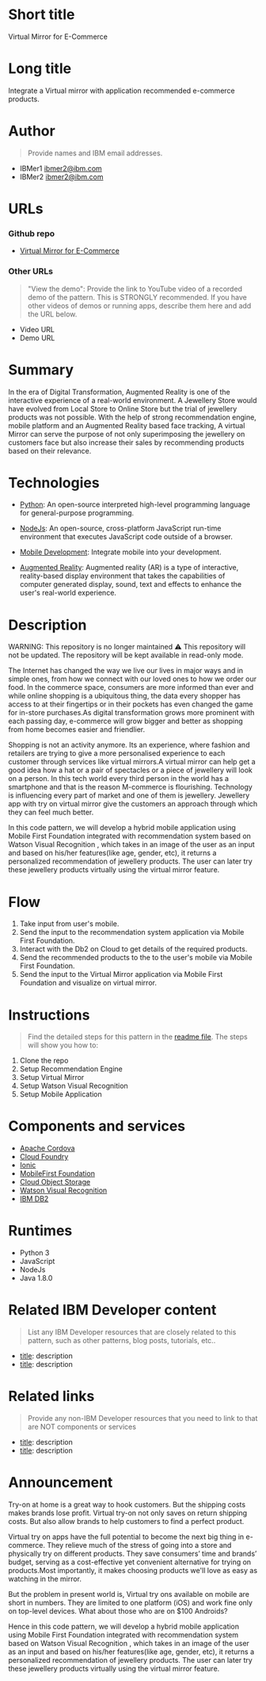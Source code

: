 # Short title

Virtual Mirror for E-Commerce

# Long title

Integrate a Virtual mirror with application recommended e-commerce products.

# Author

> Provide names and IBM email addresses.

* IBMer1 <ibmer2@ibm.com>
* IBMer2 <ibmer2@ibm.com>

# URLs

### Github repo

* [Virtual Mirror for E-Commerce](https://github.com/IBM/virtual-mirror-for-ecommerce)

### Other URLs

> "View the demo": Provide the link to YouTube video of a recorded demo of the pattern. This is STRONGLY recommended. If you have other videos of demos or running apps, describe them here and add the URL below.

* Video URL
* Demo URL

# Summary

In the era of Digital Transformation, Augmented Reality is one of the interactive experience of a real-world environment. A Jewellery Store would have evolved from Local Store to Online Store but the trial of jewellery products was not possible. With the help of strong recommendation engine, mobile platform and an Augmented Reality based face tracking, A virtual Mirror can serve the purpose of not only superimposing the jewellery on customers face but also increase their sales by recommending products based on their relevance.

# Technologies

* [Python](https://en.wikipedia.org/wiki/Python_(programming_language)): An open-source interpreted high-level programming language for general-purpose programming.

* [NodeJs](https://en.wikipedia.org/wiki/Node.js): An open-source, cross-platform JavaScript run-time environment that executes JavaScript code outside of a browser.

* [Mobile Development](https://en.wikipedia.org/wiki/Ionic_(mobile_app_framework)): Integrate mobile into your development.

* [Augmented Reality](https://en.wikipedia.org/wiki/Augmented_reality): Augmented reality (AR) is a type of interactive, reality-based display environment that takes the capabilities of computer generated display, sound, text and effects to enhance the user's real-world experience.

# Description

WARNING: This repository is no longer maintained :warning: This repository will not be updated. The repository will be kept available in read-only mode.


The Internet has changed the way we live our lives in major ways and in simple ones, from how we connect with our loved ones to how we order our food. In the commerce space, consumers are more informed than ever and while online shopping is a ubiquitous thing, the data every shopper has access to at their fingertips or in their pockets has even changed the game for in-store purchases.As digital transformation grows more prominent with each passing day, e-commerce will grow bigger and better as shopping from home becomes easier and friendlier.

Shopping is not an activity anymore. Its an experience, where fashion and retailers are trying to give a more personalised experience to each customer through services like virtual mirrors.A virtual mirror can help get a good idea how a hat or a pair of spectacles or a piece of jewellery will look on a person. In this tech world every third person in the world has a smartphone and that is the reason M-commerce is flourishing. Technology is influencing every part of market and one of them is jewellery. Jewellery app with try on virtual mirror give the customers an approach through which they can feel much better.

In this code pattern, we will develop a hybrid mobile application using Mobile First Foundation integrated with recommendation system based on Watson Visual Recognition , which takes in an image of the user as an input and based on his/her features(like age, gender, etc), it returns a personalized recommendation of jewellery products. The user can later try these jewellery products virtually using the virtual mirror feature.

# Flow

1. Take input from user's mobile.
2. Send the input to the recommendation system application via Mobile First Foundation.
3. Interact with the Db2 on Cloud to get details of the required products.
4. Send the recommended products to the to the user's mobile via Mobile First Foundation.
5. Send the input to the Virtual Mirror application via Mobile First Foundation and visualize on virtual mirror.

# Instructions

> Find the detailed steps for this pattern in the [readme file](). The steps will show you how to:

1. Clone the repo
2. Setup Recommendation Engine
3. Setup Virtual Mirror
4. Setup Watson Visual Recognition
5. Setup Mobile Application

# Components and services

* [Apache Cordova](https://developer.ibm.com/components/apache-cordova/)
* [Cloud Foundry](https://developer.ibm.com/components/cloud-foundry/)
* [Ionic](https://developer.ibm.com/components/ionic/)
* [MobileFirst Foundation](https://cloud.ibm.com/catalog/services/mobile-foundation)
* [Cloud Object Storage](https://cloud.ibm.com/catalog/services/cloud-object-storage)
* [Watson Visual Recognition](https://cloud.ibm.com/catalog/services/visual-recognition)
* [IBM DB2](https://cloud.ibm.com/catalog/services/db2)

# Runtimes

* Python 3
* JavaScript
* NodeJs
* Java 1.8.0

# Related IBM Developer content

> List any IBM Developer resources that are closely related to this pattern, such as other patterns, blog posts, tutorials, etc..

* [title](url): description
* [title](url): description

# Related links

> Provide any non-IBM Developer resources that you need to link to that are NOT components or services

* [title](url): description
* [title](url): description

# Announcement

Try-on at home is a great way to hook customers. But the shipping costs makes brands lose profit. Virtual try-on not only saves on return shipping costs. But also allow brands to help customers to find a perfect product.

Virtual try on apps have the full potential to become the next big thing in e-commerce. They relieve much of the stress of going into a store and physically try on different products. They save consumers’ time and brands’ budget, serving as a cost-effective yet convenient alternative for trying on products.Most importantly, it makes choosing products we'll love as easy as watching in the mirror. 

But the problem in present world is, Virtual try ons available on mobile are short in numbers. They are limited to one platform (iOS) and work fine only on top-level devices. What about those who are on $100 Androids?

Hence in this code pattern, we will develop a hybrid mobile application using Mobile First Foundation integrated with recommendation system based on Watson Visual Recognition , which takes in an image of the user as an input and based on his/her features(like age, gender, etc), it returns a personalized recommendation of jewellery products. The user can later try these jewellery products virtually using the virtual mirror feature.

